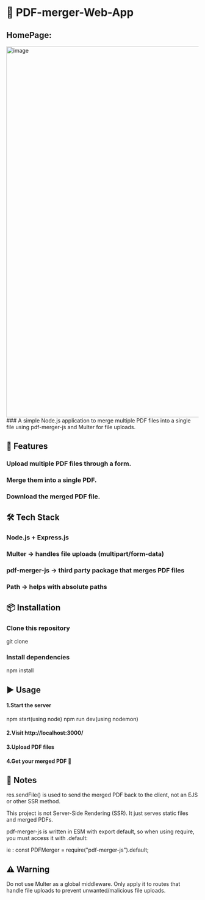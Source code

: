 # 📑 PDF-merger-Web-App
## HomePage:
<img width="1919" height="969" alt="image" src="https://github.com/user-attachments/assets/4728cda5-39ae-4b8a-b104-9284ab82b762" />
### A simple Node.js application to merge multiple PDF files into a single file using pdf-merger-js and Multer for file uploads.

## 🚀 Features

### Upload multiple PDF files through a form.

### Merge them into a single PDF.

### Download the merged PDF file.

## 🛠️ Tech Stack

### Node.js + Express.js

### Multer → handles file uploads (multipart/form-data)

### pdf-merger-js → third party package that merges PDF files

### Path → helps with absolute paths

## 📦 Installation
### Clone this repository
git clone <your-repo-link>

### Install dependencies
npm install

## ▶️ Usage
#### 1.Start the server
npm start(using node)
npm run dev(using nodemon)

#### 2.Visit http://localhost:3000/

#### 3.Upload PDF files

#### 4.Get your merged PDF 🎉

## 📘 Notes

res.sendFile() is used to send the merged PDF back to the client, not an EJS or other SSR method.

This project is not Server-Side Rendering (SSR). It just serves static files and merged PDFs.

pdf-merger-js is written in ESM with export default, so when using require, you must access it with .default:

ie : const PDFMerger = require("pdf-merger-js").default;

## ⚠️ Warning

Do not use Multer as a global middleware. Only apply it to routes that handle file uploads to prevent unwanted/malicious file uploads.
